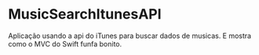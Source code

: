 # MusicSearchItunesAPI
Aplicação usando a api do iTunes para buscar dados de musicas. E mostra como o MVC do Swift funfa bonito.
